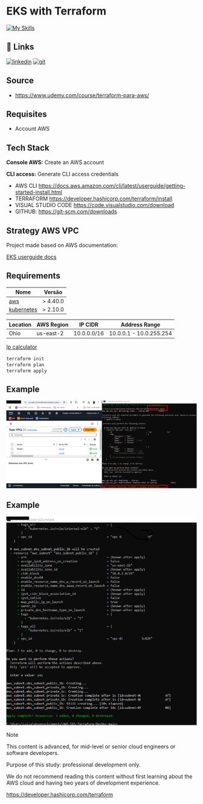   
# EKS with Terraform

[![My Skills](https://skillicons.dev/icons?i=aws,java,terraform,kubernetes,docker)](https://skillicons.dev)

## 🔗 Links

[![linkedin](https://img.shields.io/badge/linkedin-0A66C2?style=for-the-badge&logo=linkedin&logoColor=white)](https://br.linkedin.com/in/luiza-andrade-ti/)  [![git](https://img.shields.io/badge/github-000?style=for-the-badge&logo=github&logoColor=white)](https://github.com/luizaandradeti/) 


## Source

- https://www.udemy.com/course/terraform-para-aws/

## Requisites

- Account AWS 

## Tech Stack  
**Console AWS:** Create an AWS account 

**CLI access:** Generate CLI access credentials

- AWS CLI https://docs.aws.amazon.com/cli/latest/userguide/getting-started-install.html
- TERRAFORM https://developer.hashicorp.com/terraform/install
- VISUAL STUDIO CODE https://code.visualstudio.com/download
- GITHUB: https://git-scm.com/downloads

## Strategy AWS VPC 

Project made based on AWS documentation:

[EKS userguide docs](https://docs.aws.amazon.com/eks/latest/userguide/network-reqs.html#network-requirements-vpc)

## Requirements

| Nome | Versão |
|------|---------|
| <a name="requirement_aws"></a> [aws](#requirement\_aws) | > 4.40.0 ||
| <a name="requirement_kubernetes"></a> [kubernetes](#requirement\_kubernetes) | > 2.10.0 |


| Location   | AWS Region | IP CIDR       | Address Range               |
|------------|------------|---------------|-----------------------------|
| Ohio       | us-east-2  | 10.0.0.0/16   | 10.0.0.1 - 10.0.255.254    | |

[Ip calculator](https://www.iptp.net/pt_PT/iptp-tools/ip-calculator/)

````
terraform init
terraform plan
terraform apply
````


## Example 
![App Screenshot](images/1vpc.png)  


## Example 
![App Screenshot](images/subnets-criadas.png)  

> [!NOTE]
> 
> This content is advanced, for mid-level or senior cloud engineers or software developers.
> 
> Purpose of this study: professional development only.
> 
> We do not recommend reading this content without first learning about the AWS cloud and having two years of development experience.
> 
> https://developer.hashicorp.com/terraform
